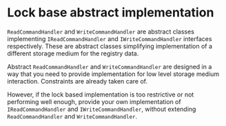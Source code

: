 # Lock base abstract implementation

`ReadCommandHandler` and `WriteCommandHandler` are abstract classes implementing `IReadCommandHandler` and `IWriteCommandHandler` interfaces respectively.
These are abstract classes simplifying implementation of a different storage medium for the registry data.

Abstract `ReadCommandHandler` and `WriteCommandHandler` are designed in a way that you need to provide implementation for low level storage medium interaction. Constraints are already taken care of.

However, if the lock based implementation is too restrictive or not performing well enough, provide your own implementation of `IReadCommandHandler` and `IWriteCommandHandler`, without extending `ReadCommandHandler` and `WriteCommandHandler`.